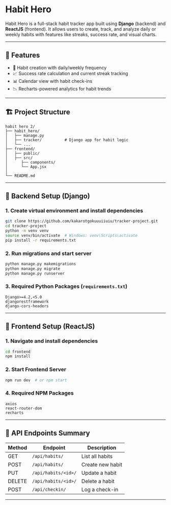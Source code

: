 # Habit Hero

Habit Hero is a full-stack habit tracker app built using **Django** (backend) and **ReactJS** (frontend). It allows users to create, track, and analyze daily or weekly habits with features like streaks, success rate, and visual charts.

---

## 🚀 Features

* 📅 Habit creation with daily/weekly frequency
* 📈 Success rate calculation and current streak tracking
* 📊 Calendar view with habit check-ins
* 📉 Recharts-powered analytics for habit trends

---

## 🏗 Project Structure

```
habit hero 2/
├── habit_hero/
│   ├── manage.py
│   ├── tracker/          # Django app for habit logic
│   └── ...
├── frontend/
│   ├── public/
│   ├── src/
│      ├── components/
│      └── App.jsx
│   
└── README.md
```

---

## 🧪 Backend Setup (Django)

### 1. Create virtual environment and install dependencies

```bash
git clone https://github.com/kakarotgokuuuiiuiu/tracker-project.git
cd tracker-project
python -m venv venv
source venv/bin/activate  # Windows: venv\Scripts\activate
pip install -r requirements.txt
```


### 2. Run migrations and start server

```bash
python manage.py makemigrations
python manage.py migrate
python manage.py runserver
```

### 3. Required Python Packages (`requirements.txt`)

```
Django>=4.2,<5.0
djangorestframework
django-cors-headers

```

---

## 🎨 Frontend Setup (ReactJS)

### 1. Navigate and install dependencies

```bash
cd frontend
npm install
```

### 2. Start Frontend Server

```bash
npm run dev  # or npm start
```

### 4. Required NPM Packages

```
axios
react-router-dom
recharts
```

---

## 🔗 API Endpoints Summary

| Method | Endpoint              | Description      |
| ------ | --------------------- | ---------------- |
| GET    | `/api/habits/`        | List all habits  |
| POST   | `/api/habits/`        | Create new habit |
| PUT    | `/api/habits/<id>/`   | Update a habit   |
| DELETE | `/api/habits/<id>/`   | Delete a habit   |
| POST   | `/api/checkin/`       | Log a check-in   |

---
